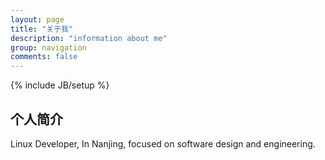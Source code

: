 ```yaml
---
layout: page
title: "关于我"
description: "information about me"
group: navigation
comments: false
---
```

{% include JB/setup %}

## 个人简介

Linux Developer, In Nanjing, focused on software design and engineering.
